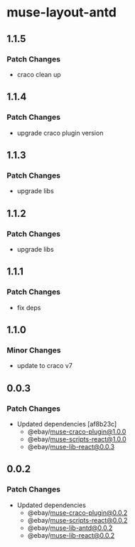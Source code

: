 # muse-layout-antd

## 1.1.5

### Patch Changes

- craco clean up

## 1.1.4

### Patch Changes

- upgrade craco plugin version

## 1.1.3

### Patch Changes

- upgrade libs

## 1.1.2

### Patch Changes

- upgrade libs

## 1.1.1

### Patch Changes

- fix deps

## 1.1.0

### Minor Changes

- update to craco v7

## 0.0.3

### Patch Changes

- Updated dependencies [af8b23c]
  - @ebay/muse-craco-plugin@1.0.0
  - @ebay/muse-scripts-react@1.0.0
  - @ebay/muse-lib-react@0.0.3

## 0.0.2

### Patch Changes

- Updated dependencies
  - @ebay/muse-craco-plugin@0.0.2
  - @ebay/muse-scripts-react@0.0.2
  - @ebay/muse-lib-antd@0.0.2
  - @ebay/muse-lib-react@0.0.2
